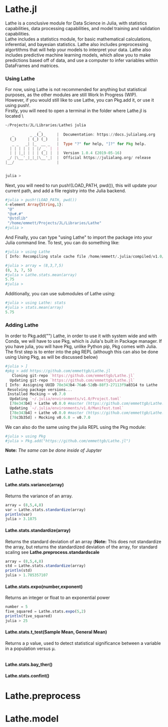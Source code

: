 # Lathe.jl
Lathe is a conclusive module for Data Science in Julia, with statistics capabilities, data processing capabilities, and model training and validation capabilities. \
Lathe includes a statistics module, for basic mathematical calculations, inferential, and bayesian statistics. Lathe also includes preprocessing algortithms that will help your models to interpret your data. Lathe also includes predictive machine learning models, which allow you to make predictions based off of data, and use a computer to infer variables within DataFrames and matrices.
### Using Lathe
For now, using Lathe is not recommended for anything but statistical purposes, as the other modules are still Work In Progress (WIP). \
However, if you would still like to use Lathe, you can Pkg.add it, or use it using push!. \
Firstly, you will need to open a terminal in the folder where Lathe.jl is located \
```julia
~/Projects/JL/Libraries/Lathe$ julia
               _
   _       _ _(_)_     |  Documentation: https://docs.julialang.org
  (_)     | (_) (_)    |
   _ _   _| |_  __ _   |  Type "?" for help, "]?" for Pkg help.
  | | | | | | |/ _` |  |
  | | |_| | | | (_| |  |  Version 1.0.4 (2019-05-16)
 _/ |\__'_|_|_|\__'_|  |  Official https://julialang.org/ release
|__/                   |


julia >
```
Next, you will need to run push!(LOAD_PATH, pwd()), this will update your current path, and add a file registry into the Julia backend.
```julia
#julia > push!(LOAD_PATH, pwd())
4-element Array{String,1}:
 "@"                                       
 "@v#.#"                                   
 "@stdlib"                                 
 "/home/emmett/Projects/JL/Libraries/Lathe"
#julia >
```
And Finally, you can type "using Lathe" to import the package into your Julia command line. To test, you can do something like:
```julia
#julia > using Lathe
[ Info: Recompiling stale cache file /home/emmett/.julia/compiled/v1.0/Lathe.ji for Lathe [top-level]

#julia > array = (8,3,7,5)
(8, 3, 7, 5)
#julia > Lathe.stats.mean(array)
5.75
#julia >
```
Additionally, you can use submodules of Lathe using:
```julia
#julia > using Lathe: stats
#julia > stats.mean(array)
5.75
```
### Adding Lathe
In order to Pkg.add("") Lathe, in order to use it with system wide and with Conda, we will have to use Pkg, which is Julia's built in Package manager. If you have julia, you will have Pkg, unlike Python pip, Pkg comes with Julia. The first step is to enter into the pkg REPL (although this can also be done using Using Pkg, as will be discussed below)
```julia
#julia > ]
#pkg > add https://github.com/emmettgb/Lathe.jl
   Cloning git-repo `https://github.com/emmettgb/Lathe.jl`
  Updating git-repo `https://github.com/emmettgb/Lathe.jl`
[ Info: Assigning UUID 78e343b4-76a6-52db-88f3-27113f9a8314 to Lathe
 Resolving package versions...
 Installed Mocking ─ v0.7.0
  Updating `~/.julia/environments/v1.0/Project.toml`
  [78e343b4] + Lathe v0.0.0 #master (https://github.com/emmettgb/Lathe.jl)
  Updating `~/.julia/environments/v1.0/Manifest.toml`
  [78e343b4] + Lathe v0.0.0 #master (https://github.com/emmettgb/Lathe.jl)
  [78c3b35d] ↑ Mocking v0.6.0 ⇒ v0.7.0
```
We can also do the same using the julia REPL using the Pkg module:
```julia
#julia > using Pkg
#julia > Pkg.add("https://github.com/emmettgb/Lathe.jl")
```
**Note:** *The same can be done inside of Jupyter*
# Lathe.stats
#### Lathe.stats.variance(array)
Returns the variance of an array.
```julia
array = (8,5,4,8)
var = Lathe.stats.standardize(array)
println(var)
julia > 3.1875
```
#### Lathe.stats.standardize(array)
Returns the standard deviation of an array (**Note:** This does not standardize the array, but returns the standardized deviation of the array, for standard scaling see **Lathe.preprocess.standardscale**
```julia
array = (8,5,4,8)
std = Lathe.stats.standardize(array)
println(std)
julia > 1.785357107
```
#### Lathe.stats.expo(number,exponent)
Returns an integer or float to an exponential power
```julia
number = 5
five_squared = Lathe.stats.expo(5,2)
println(five_squared)
julia > 25
```
#### Lathe.stats.t_test(Sample Mean, General Mean)
Returns a p value, used to detect statistical significance between a variable in a population versus μ.
```julia
```
#### Lathe.stats.bay_ther()

#### Lathe.stats.confint()
# Lathe.preprocess
# Lathe.model
